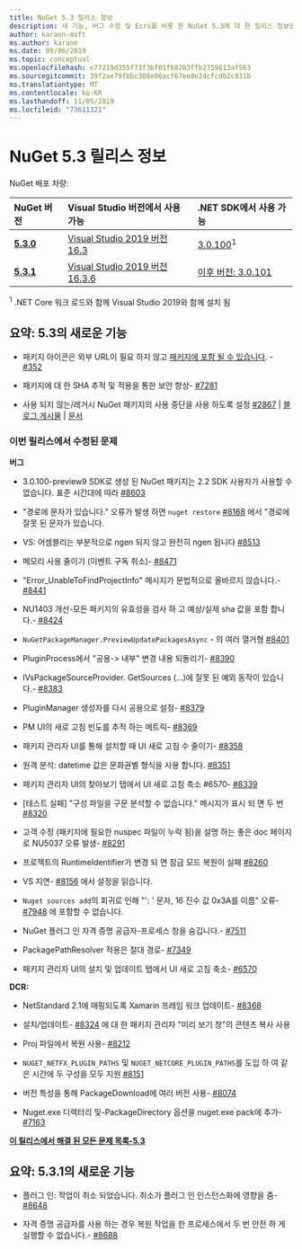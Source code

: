 ```yaml
---
title: NuGet 5.3 릴리스 정보
description: 새 기능, 버그 수정 및 Ecrs를 비롯 한 NuGet 5.3에 대 한 릴리스 정보입니다.
author: karann-msft
ms.author: karann
ms.date: 09/06/2019
ms.topic: conceptual
ms.openlocfilehash: e77219d355f73f3bf01f68283ffb2759813af563
ms.sourcegitcommit: 39f2ae79fbbc308e06acf67ee8e24cfcdb2c831b
ms.translationtype: MT
ms.contentlocale: ko-KR
ms.lasthandoff: 11/05/2019
ms.locfileid: "73611321"
---
```

# <a name="nuget-53-release-notes"></a>NuGet 5.3 릴리스 정보

NuGet 배포 차량:

| NuGet 버전 | Visual Studio 버전에서 사용 가능| .NET SDK에서 사용 가능|
|:---|:---|:---|
| [**5.3.0**](https://nuget.org/downloads) | [Visual Studio 2019 버전 16.3](https://visualstudio.microsoft.com/downloads/) | [3.0.100](https://dotnet.microsoft.com/download/dotnet-core/3.0)<sup>1</sup> |
| [**5.3.1**](https://nuget.org/downloads) | [Visual Studio 2019 버전 16.3.6](https://visualstudio.microsoft.com/downloads/) | [이후 버전: 3.0.101](https://dotnet.microsoft.com/download/dotnet-core/3.0) |

<sup>1</sup> .NET Core 워크 로드와 함께 Visual Studio 2019와 함께 설치 됨

## <a name="summary-whats-new-in-53"></a>요약: 5.3의 새로운 기능

* 패키지 아이콘은 외부 URL이 필요 하지 않고 [패키지에 포함 될 수 있습니다](../reference/msbuild-targets.md#packing-an-icon-image-file). - [#352](https://github.com/NuGet/Home/issues/352)

* 패키지에 대 한 SHA 추적 및 적용을 통한 보안 향상- [#7281](https://github.com/NuGet/Home/issues/7281)

* 사용 되지 않는/레거시 NuGet 패키지의 사용 중단을 사용 하도록 설정 [#2867](https://github.com/NuGet/Home/issues/2867) | [블로그 게시물](https://devblogs.microsoft.com/nuget/deprecating-packages-on-nuget-org/) | [문서](https://docs.microsoft.com/nuget/nuget-org/deprecate-packages)

### <a name="issues-fixed-in-this-release"></a>이번 릴리스에서 수정된 문제

**버그**

* 3\.0.100-preview9 SDK로 생성 된 NuGet 패키지는 2.2 SDK 사용자가 사용할 수 없습니다. 표준 시간대에 따라 [#8603](https://github.com/NuGet/Home/issues/8603)

* "경로에 문자가 있습니다." 오류가 발생 하면 `nuget restore` [#8168](https://github.com/NuGet/Home/issues/8168) 에서 "경로에 잘못 된 문자가 있습니다.

* VS: 어셈블리는 부분적으로 ngen 되지 않고 완전히 ngen 됩니다 [#8513](https://github.com/NuGet/Home/issues/8513)

* 메모리 사용 줄이기 (이벤트 구독 취소)- [#8471](https://github.com/NuGet/Home/issues/8471)

* "Error_UnableToFindProjectInfo" 메시지가 문법적으로 올바르지 않습니다.- [#8441](https://github.com/NuGet/Home/issues/8441)

* NU1403 개선-모든 패키지의 유효성을 검사 하 고 예상/실제 sha 값을 포함 합니다.- [#8424](https://github.com/NuGet/Home/issues/8424)

* `NuGetPackageManager.PreviewUpdatePackagesAsync` - 의 여러 열거형 [#8401](https://github.com/NuGet/Home/issues/8401)

* PluginProcess에서 "공용-> 내부" 변경 내용 되돌리기- [#8390](https://github.com/NuGet/Home/issues/8390)

* IVsPackageSourceProvider. GetSources (...)에 잘못 된 예외 동작이 있습니다.- [#8383](https://github.com/NuGet/Home/issues/8383)

* PluginManager 생성자를 다시 공용으로 설정- [#8379](https://github.com/NuGet/Home/issues/8379)

* PM UI의 새로 고침 빈도를 추적 하는 메트릭- [#8369](https://github.com/NuGet/Home/issues/8369)

* 패키지 관리자 UI를 통해 설치할 때 UI 새로 고침 수 줄이기- [#8358](https://github.com/NuGet/Home/issues/8358)

* 원격 분석: datetime 값은 문화권별 형식을 사용 합니다. [#8351](https://github.com/NuGet/Home/issues/8351)

* 패키지 관리자 UI의 찾아보기 탭에서 UI 새로 고침 축소 #6570- [#8339](https://github.com/NuGet/Home/issues/8339)

* [테스트 실패] "구성 파일을 구문 분석할 수 없습니다." 메시지가 표시 되 면 두 번 [#8320](https://github.com/NuGet/Home/issues/8320)

* 고객 수정 (패키지에 필요한 nuspec 파일이 누락 됨)을 설명 하는 좋은 doc 페이지로 NU5037 오류 발생- [#8291](https://github.com/NuGet/Home/issues/8291)

* 프로젝트의 RuntimeIdentifier가 변경 되 면 잠금 모드 복원이 실패 [#8260](https://github.com/NuGet/Home/issues/8260)

* VS 지연- [#8156](https://github.com/NuGet/Home/issues/8156) 에서 설정을 읽습니다.

* `Nuget sources add`의 회귀로 인해 "': ' 문자, 16 진수 값 0x3A를 이름" 오류- [#7948](https://github.com/NuGet/Home/issues/7948) 에 포함할 수 없습니다.

* NuGet 플러그 인 자격 증명 공급자-프로세스 창을 숨깁니다.- [#7511](https://github.com/NuGet/Home/issues/7511)

* PackagePathResolver 적용은 절대 경로- [#7349](https://github.com/NuGet/Home/issues/7349)

* 패키지 관리자 UI의 설치 및 업데이트 탭에서 UI 새로 고침 축소- [#6570](https://github.com/NuGet/Home/issues/6570)

**DCR:**

* NetStandard 2.1에 매핑되도록 Xamarin 프레임 워크 업데이트- [#8368](https://github.com/NuGet/Home/issues/8368)

* 설치/업데이트- [#8324](https://github.com/NuGet/Home/issues/8324) 에 대 한 패키지 관리자 "미리 보기 창"의 콘텐츠 복사 사용

* Proj 파일에서 복원 사용- [#8212](https://github.com/NuGet/Home/issues/8212)

* `NUGET_NETFX_PLUGIN_PATHS` 및 `NUGET_NETCORE_PLUGIN_PATHS`를 도입 하 여 같은 시간에 두 구성을 모두 지원 [#8151](https://github.com/NuGet/Home/issues/8151)

* 버전 특성을 통해 PackageDownload에 여러 버전 사용- [#8074](https://github.com/NuGet/Home/issues/8074)

* Nuget.exe 디렉터리 및-PackageDirectory 옵션을 nuget.exe pack에 추가- [#7163](https://github.com/NuGet/Home/issues/7163)

**[이 릴리스에서 해결 된 모든 문제 목록-5.3](https://github.com/nuget/home/issues?q=is%3Aissue+is%3Aclosed+milestone%3A%225.3")**

## <a name="summary-whats-new-in-531"></a>요약: 5.3.1의 새로운 기능

* 플러그 인: 작업이 취소 되었습니다. 취소가 플러그 인 인스턴스화에 영향을 줌- [#8648](https://github.com/NuGet/Home/issues/8648)

* 자격 증명 공급자를 사용 하는 경우 복원 작업을 한 프로세스에서 두 번 안전 하 게 실행할 수 없습니다.- [#8688](https://github.com/NuGet/Home/issues/8688)
